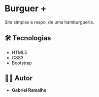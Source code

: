 # Burguer +

Site simples e respo, de uma hamburgueria.

## 🛠️ Tecnologias 
- HTML5
- CSS3
- Bootstrap

## 🧑‍💻 Autor
- **Gabriel Ramalho**
